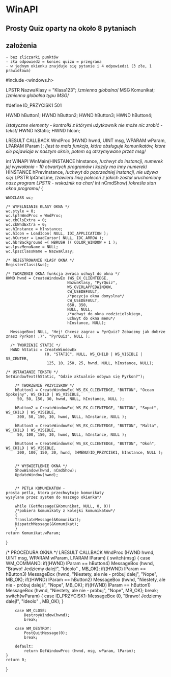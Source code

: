 # WinAPI
## Prosty Quiz oparty na około 8 pytaniach
## założenia
    - bez zliczarki punktów
    - zła odpowiedź = koniec quizu = przegrana
    - w jednym okienku znajduje się pytanie i 4 odpowiedzi (3 złe, 1 prawidłowa)
   

#include <windows.h>

LPSTR NazwaKlasy = "Klasa123"; /*zmienna globalna*/
MSG Komunikat; /*zmienna globalna typu MSG*/

#define ID_PRZYCISK1 501

HWND hButton1;
HWND hButton2;
HWND hButton3;
HWND hButton4;

/*statyczne elementy - kontrolki z którymi użytkownik
nie może nic zrobić - tekst*/
HWND hStatic;
HWND hIcon;


LRESULT CALLBACK WndProc (HWND hwnd, UINT msg,
                          WPARAM wParam,
                          LPARAM lParam );
/*jest to mała funkcja, która obsługuje komunikatów,
ktore sie pojawiaja w naszym oknie,
potem są otrzymywane przez msg*/

int WINAPI WinMain(HINSTANCE hInstance,
                   /*uchwyt do instancji, numerek jej wywołania -
                   10 otwartych programów i kazdy ma inny numerek*/
                   HINSTANCE hPrevInstance,
                   /*uchwyt do poprzedniej instancji, nie używa się*/
                   LPSTR lpCmdLine,
                   /*zawiera linię poleceń z jakich został uruchomiony nasz program
                   LPSTR - wskaźnik na char*/
                   int nCmdShow)
                   /*określa stan okna programu*/
{

    WNDCLASS wc;

    /* WYPELNIANIE KLASY OKNA */
    wc.style = 0;
    wc.lpfnWndProc = WndProc;
    wc.cbClsExtra = 0;
    wc.cbWndExtra = 0;
    wc.hInstance = hInstance;
    wc.hIcon = LoadIcon( NULL, IDI_APPLICATION );
    wc.hCursor = LoadCursor( NULL, IDC_ARROW );
    wc.hbrBackground =( HBRUSH )( COLOR_WINDOW + 1 );
    wc.lpszMenuName = NULL;
    wc.lpszClassName = NazwaKlasy;

    /* REJESTROWANIE KLASY OKNA */
    RegisterClass(&wc);

    /* TWORZENIE OKNA funkcja zwraca uchwyt do okna */
    HWND hwnd = CreateWindowEx (WS_EX_CLIENTEDGE,
                               NazwaKlasy, "PyrQuiz",
                               WS_OVERLAPPEDWINDOW,
                               CW_USEDEFAULT,
                               /*pozycja okna domyslna*/
                               CW_USEDEFAULT,
                               650, 350,
                               NULL, NULL,
                               /*uchwyt do okna rodzicielskiego,
                               uchwyt do okna menu*/
                               hInstance, NULL);

      MessageBox( NULL, "Hej! Chcesz zagrac w PyrQuiz? Zobaczmy jak dobrze znasz Pyrkon! ;)", "PyrQuiz", NULL );

      /* TWORZENIE STATIC */
      HWND hStatic = CreateWindowEx
                     (0, "STATIC", NULL, WS_CHILD | WS_VISIBLE | SS_CENTER,
                      125, 10, 250, 25, hwnd, NULL, hInstance, NULL);

    /* USTAWIANIE TEKSTU */
    SetWindowText(hStatic, "Gdzie aktualnie odbywa się Pyrkon?");

        /* TWORZENIE PRZYCISKOW */
        hButton1 = CreateWindowEx( WS_EX_CLIENTEDGE, "BUTTON", "Ocean Spokojny", WS_CHILD | WS_VISIBLE,
         50, 50, 150, 30, hwnd, NULL, hInstance, NULL );

        hButton2 = CreateWindowEx( WS_EX_CLIENTEDGE, "BUTTON", "Sopot", WS_CHILD | WS_VISIBLE,
         300, 50, 150, 30, hwnd, NULL, hInstance, NULL );

        hButton3 = CreateWindowEx( WS_EX_CLIENTEDGE, "BUTTON", "Malta", WS_CHILD | WS_VISIBLE,
         50, 100, 150, 30, hwnd, NULL, hInstance, NULL );

        hButton4 = CreateWindowEx( WS_EX_CLIENTEDGE, "BUTTON", "Okoń", WS_CHILD | WS_VISIBLE,
         300, 100, 150, 30, hwnd, (HMENU)ID_PRZYCISK1, hInstance, NULL );


        /* WYSWIETLENIE OKNA */
        ShowWindow(hwnd, nCmdShow);
        UpdateWindow(hwnd);


        /* PETLA KOMUNIKATOW -
    prosta petla, ktora przechwytuje komunikaty
    wysylane przez system do naszego okienka*/

        while (GetMessage(&Komunikat, NULL, 0, 0))
        /*pobiera komunikaty z kolejki komunikatow*/
        {
        TranslateMessage(&Komunikat);
        DispatchMessage(&Komunikat);
        }
    return Komunikat.wParam;
}


/* PROCEDURA OKNA */
LRESULT CALLBACK WndProc (HWND hwnd, UINT msg,
                          WPARAM wParam,
                          LPARAM lParam)
 {
    switch(msg)
    {
        case WM_COMMAND:
            if((HWND) lParam == hButton4)
                MessageBox (hwnd, "Brawo! Jedziemy dalej!", "Ideolo" , MB_OK);
            if((HWND) lParam == hButton3)
                MessageBox (hwnd, "Niestety, ale nie - próbuj dalej", "Nope", MB_OK);
            if((HWND) lParam == hButton2)
                MessageBox (hwnd, "Niestety, ale nie - próbuj dalejś", "Nope", MB_OK);
            if((HWND) lParam == hButton1)
                MessageBox (hwnd, "Niestety, ale nie - próbuj", "Nope", MB_OK);
        break;
            switch(wParam)
            {
            case ID_PRZYCISK1:
                MessageBox (0, "Brawo! Jedziemy dalej!", "Ideolo" , MB_OK);
            }

        case WM_CLOSE:
            DestroyWindow(hwnd);
            break;

        case WM_DESTROY:
            PostQuitMessage(0);
            break;

        default:
            return DefWindowProc (hwnd, msg, wParam, lParam);
    }
    return 0;
 }
